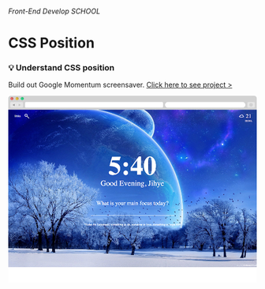 ###### Front-End Develop SCHOOL

# CSS Position

### :bulb: Understand CSS position

Build out Google Momentum screensaver. [Click here to see project >](https://jistudio.github.io/My_CSS_STUDY/14_position/index.html)

[<img src="/ASSETS/position.jpg" alt="float">](https://jistudio.github.io/My_CSS_STUDY/14_position/index.html)

